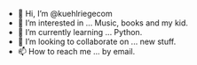 - 👋 Hi, I’m @kuehlriegecom
- 👀 I’m interested in ... Music, books and my kid.
- 🌱 I’m currently learning ... Python.
- 💞️ I’m looking to collaborate on ... new stuff.
- 📫 How to reach me ... by email.

<!---
kuehlriegecom/kuehlriegecom is a ✨ special ✨ repository because its `README.md` (this file) appears on your GitHub profile.
You can click the Preview link to take a look at your changes.
--->
